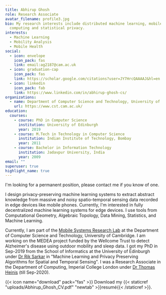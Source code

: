 ```yaml
---
title: Abhirup Ghosh
role: Research Associate
avatar_filename: profile3.jpg
bio: My research interests include distributed machine learning, mobile
  computing and statistical privacy.
interests:
  - Machine Learning
  - Mobility Analysis
  - Mobile Health
social:
  - icon: envelope
    icon_pack: fas
    link: email:ag2187@cam.ac.uk
  - icon: graduation-cap
    icon_pack: fas
    link: https://scholar.google.com/citations?user=JY7HrcQAAAAJ&hl=en
  - icon: linkedin
    icon_pack: fab
    link: https://www.linkedin.com/in/abhirup-ghosh-cs/
organizations:
  - name: Department of Computer Science and Technology, University of Cambridge
    url: https://www.cst.cam.ac.uk/
education:
  courses:
    - course: PhD in Computer Science
      institution: University of Edinburgh
      year: 2019
    - course: M.Tech in Technology in Computer Science
      institution: Indian Institute of Technology, Bombay
      year: 2011
    - course: Bachelor in Information Technology
      institution: Jadavpur University, India
      year: 2009
email: ""
superuser: true
highlight_name: true
---
```

I'm looking for a permanent position, please contact me if you know of one.

I design privacy-preserving machine learning systems to extract abstract knowledge from massive and noisy spatio-temporal sensing data recorded in edge devices like mobile phones. Currently, I'm interested in fully decentralized machine learning systems for edge devices. I use tools from Computational Geometry, Algebraic Topology, Data Mining, Statistics, and Machine Learning.

Currently, I am part of the [Mobile Systems Research Lab](https://mobile-systems.cl.cam.ac.uk/index.html) at the Department of Computer Science and Technology, University of Cambridge. I am working on the MEDEA project funded by the Wellcome Trust to detect Alzheimer's disease using outdoor mobility and sleep data. I got my PhD in Sep-2019 from the School of Informatics at the University of Edinburgh under [Dr Rik Sarkar](http://homepages.inf.ed.ac.uk/rsarkar/) in "Machine Learning and Privacy Preserving Algorithms for Spatial and Temporal Sensing". I was a Research Associate in the Department of Computing, Imperial College London under [Dr Thomas Heinis](http://wp.doc.ic.ac.uk/theinis/) (till Sep-2020).

{{< icon name="download" pack="fas" >}} Download my {{< staticref "uploads/Abhirup_Ghosh_CV.pdf" "newtab" >}}resumé{{< /staticref >}}.